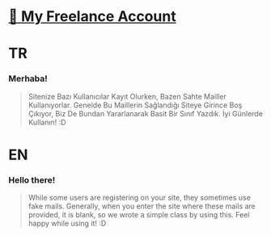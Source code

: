 #  [👋 My Freelance Account](https://bionluk.com/biancy)

# TR

### Merhaba!

> Sitenize Bazı Kullanıcılar Kayıt Olurken, Bazen Sahte Mailler Kullanıyorlar. Genelde Bu Maillerin Sağlandığı Siteye Girince Boş Çıkıyor, Biz De Bundan Yararlanarak Basit Bir Sınıf Yazdık. İyi Günlerde Kullanın! :D

# EN

### Hello there!

> While some users are registering on your site, they sometimes use fake mails. Generally, when you enter the site where these mails are provided, it is blank, so we wrote a simple class by using this. Feel happy while using it! :D
